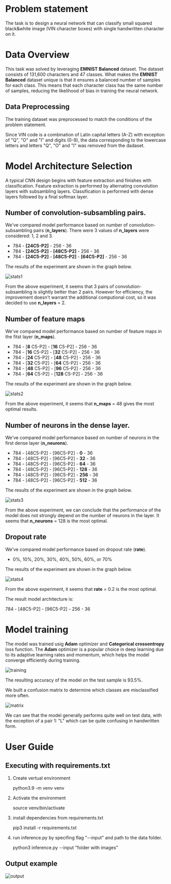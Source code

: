 # Problem statement
The task is to design a neural network that can classify small squared black&white image (VIN character boxes) with single handwritten character on it. 

# Data Overview
 This task was solved by leveraging __EMNIST Balanced__ dataset. The dataset consists of 131,600 characters and 47 classes. What makes the __EMNIST Balanced__ dataset unique is that it ensures a balanced number of samples for each class. This means that each character class has the same number of samples, reducing the likelihood of bias in training the neural network.

## Data Preprocessing
The training dataset was preprocessed to match the conditions of the problem statement.

Since VIN code is a combination of Latin capital letters (A-Z) with exception of "Q", "O" and "I" and digits (0-9), the data corresponding to the lowercase letters and letters "Q", "O" and "I" was removed from the dadaset. 

# Model Architecture Selection

A typical CNN design begins with feature extraction and finishes with classification. Feature extraction is performed by alternating convolution layers with subsambling layers. Classification is performed with dense layers followed by a final softmax layer.

## Number of convolution-subsambling pairs.

We've compared model performance based on number of convolution-subsambling pairs (__n_layers__). There were 3 values ​​of __n_layers__ were considered: 1, 2 and 3.

- 784 - __[24C5-P2]__ - 256 - 36
- 784 - __[24C5-P2]__ - __[48C5-P2]__ - 256 - 36
- 784 - __[24C5-P2]__ - __[48C5-P2]__ - __[64C5-P2]__ - 256 - 36

The results of the experiment are shown in the graph below.

![stats1](/assets/stats1.png)

From the above experiment, it seems that 3 pairs of convolution-subsambling is slightly better than 2 pairs. However for efficiency, the improvement doesn't warrant the additional computional cost, so it was decided to use __n_layers__ = 2.

## Number of feature maps

We've compared model performance based on number of feature maps in the fitst layer (__n_maps__). 

- 784 - [__8__ C5-P2] - [__16__ C5-P2] - 256 - 36
- 784 - [__16__ C5-P2] - [__32__ C5-P2] - 256 - 36
- 784 - [__24__ C5-P2] - [__48__ C5-P2] - 256 - 36
- 784 - [__32__ C5-P2] - [__64__ C5-P2] - 256 - 36
- 784 - [__48__ C5-P2] - [__96__ C5-P2] - 256 - 36
- 784 - [__64__ C5-P2] - [__128__ C5-P2] - 256 - 36

The results of the experiment are shown in the graph below.

![stats2](/assets/stats2.png)

From the above experiment, it seems that __n_maps__ = 48 gives the most optimal results.

## Number of neurons in the dense layer.

We've compared model performance based on number of neurons in the first dense layer (__n_neurons__).

- 784 - [48C5-P2] - [96C5-P2] - __0__ - 36
- 784 - [48C5-P2] - [96C5-P2] - __32__ - 36
- 784 - [48C5-P2] - [96C5-P2] - __64__ - 36
- 784 - [48C5-P2] - [96C5-P2] - __128__ - 36
- 784 - [48C5-P2] - [96C5-P2] - __256__ - 36
- 784 - [48C5-P2] - [96C5-P2] - __512__ - 36
  
The results of the experiment are shown in the graph below.

![stats3](/assets/stats3.png)

From the above experiment, we can conclude that the performance of the model does not strongly depend on the number of neurons in the layer. It seems that __n_neurons__ = 128 is the most optimal.

## Dropout rate 

We've compared model performance based on dropout rate (__rate__). 

- 0%, 10%, 20%, 30%, 40%, 50%, 60%, or 70%

The results of the experiment are shown in the graph below.

![stats4](/assets/stats4.png)

From the above experiment, it seems that __rate__ = 0.2 is the most optimal.

The result model architecture is:

784 - [48C5-P2] - [96C5-P2] - 256 - 36

# Model training

The model was trained usig __Adam__ optimizer and __Categorical crossentropy__ loss function. The __Adam__ optimizer is a popular choice in deep learning due to its adaptive learning rates and momentum, which helps the model converge efficiently during training.

![training](/assets/training.png)

The resulting accuracy of the model on the test sample is 93.5%. 

We built a confusion matrix to determine which classes are misclassified more often.

![matrix](/assets/matrix.png)

We can see that the model generally performs quite well on test data, with the exception of a pair 1: "L" which can be quite confusing in handwritten form.

# User Guide

## Executing with requirements.txt

1. Create vertual environment

    python3.9 -m venv venv

2. Activate the environment

    source venv/bin/activate
    
3. install dependencies from requirements.txt 

    pip3 install -r requirements.txt

4. run inference.py by specifing flag "--input" and path to the data folder.

    python3 inference.py --input "folder with images"

## Output example

![output](/assets/output.png)
